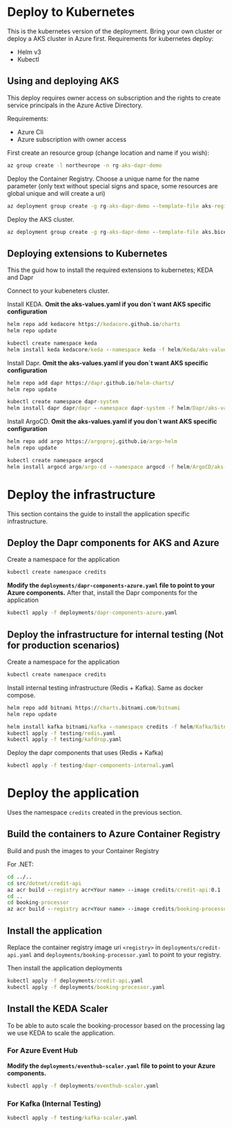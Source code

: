 # Deploy to Kubernetes 

This is the kubernetes version of the deployment. Bring your own cluster or deploy a AKS cluster in Azure first.
Requirements for kubernetes deploy:
* Helm v3
* Kubectl

## Using and deploying AKS
This deploy requires owner access on subscription and the rights to create service principals in the Azure Active Directory. 

Requirements:
* Azure Cli
* Azure subscription with owner access

First create an resource group (change location and name if you wish):
```cmd
az group create -l northeurope -n rg-aks-dapr-demo
```

Deploy the Container Registry. Choose a unique name for the name parameter (only text without special signs and space, some resources are global unique and will create a uri)

```cmd
az deployment group create -g rg-aks-dapr-demo --template-file aks-registry.bicep --parameters name=<Your name>
```

Deploy the AKS cluster. 

```cmd
az deployment group create -g rg-aks-dapr-demo --template-file aks.bicep --parameters name=<Your name>
```

## Deploying extensions to Kubernetes

This the guid how to install the required extensions to kubernetes; KEDA and Dapr

Connect to your kubeneters cluster.

Install KEDA. **Omit the aks-values.yaml if you don´t want AKS specific configuration**

```cmd
helm repo add kedacore https://kedacore.github.io/charts
helm repo update

kubectl create namespace keda
helm install keda kedacore/keda --namespace keda -f helm/Keda/aks-values.yaml
```

Install Dapr. **Omit the aks-values.yaml if you don´t want AKS specific configuration**

```cmd
helm repo add dapr https://dapr.github.io/helm-charts/
helm repo update

kubectl create namespace dapr-system
helm install dapr dapr/dapr --namespace dapr-system -f helm/Dapr/aks-values.yaml
```

Install ArgoCD. **Omit the aks-values.yaml if you don´t want AKS specific configuration**

```cmd
helm repo add argo https://argoproj.github.io/argo-helm
helm repo update

kubectl create namespace argocd
helm install argocd argo/argo-cd --namespace argocd -f helm/ArgoCD/aks-values.yml
```

# Deploy the infrastructure

This section contains the guide to install the application specific infrastructure.

## Deploy the Dapr components for AKS and Azure

Create a namespace for the application

```cmd
kubectl create namespace credits
```

**Modify the ```deployments/dapr-components-azure.yaml``` file to point to your Azure components.**
After that, install the Dapr components for the application

```cmd
kubectl apply -f deployments/dapr-components-azure.yaml
```

## Deploy the infrastructure for internal testing (Not for production scenarios)

Create a namespace for the application

```cmd
kubectl create namespace credits
```

Install internal testing infrastructure (Redis + Kafka). Same as docker compose.
```cmd
helm repo add bitnami https://charts.bitnami.com/bitnami
helm repo update

helm install kafka bitnami/kafka --namespace credits -f helm/Kafka/bitnami-testing-values.yaml
kubectl apply -f testing/redis.yaml
kubectl apply -f testing/kafdrop.yaml
```

Deploy the dapr components that uses (Redis + Kafka)

```cmd
kubectl apply -f testing/dapr-components-internal.yaml
```

# Deploy the application

Uses the namespace ```credits``` created in the previous section.

## Build the containers to Azure Container Registry

Build and push the images to your Container Registry

For .NET:
```cmd 
cd ../..
cd src/dotnet/credit-api
az acr build --registry acr<Your name> --image credits/credit-api:0.1 . -f .\Dockerfile
cd ..
cd booking-processor
az acr build --registry acr<Your name> --image credits/booking-processor:0.1 . -f .\Dockerfile
```

## Install the application

Replace the container registry image uri ```<registry>``` in ```deployments/credit-api.yaml``` and ```deployments/booking-processor.yaml``` to point to your registry. 

Then install the application deployments

```cmd 
kubectl apply -f deployments/credit-api.yaml
kubectl apply -f deployments/booking-processor.yaml
```

## Install the KEDA Scaler

To be able to auto scale the booking-processor based on the processing lag we use KEDA to scale the application.

### For Azure Event Hub

**Modify the ```deployments/eventhub-scaler.yaml``` file to point to your Azure components.**

```cmd
kubectl apply -f deployments/eventhub-scaler.yaml
```

### For Kafka (Internal Testing)

```cmd
kubectl apply -f testing/kafka-scaler.yaml
```